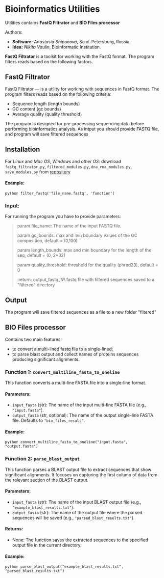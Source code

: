 # Bioinformatics Utilities
Utilities contains **FastQ Filtrator** and **BIO Files processor**

Authors:
* **Software:** *Anastasia Shipunova*, Saint-Petersburg, Russia.
* **Idea:** *Nikita Vaulin*,
Bioinformatic Institution.

**FastQ Filtrator** is a toolkit for working with the FastQ format. The program filters reads based on the following factors.

## FastQ Filtrator
FastQ Filtrator — is a utility for working with sequences in FastQ format. The program filters reads based on the following criteria:
- Sequence length (length bounds)
- GC content (gc bounds) 
- Average quality (quality threshold)

The program is designed for pre-processing sequencing data before performing bioinformatics analysis. As intput you should provide FASTQ file, and program will save filtered sequences 

## Installation

For *Linux* and *Mac OS*, *Windows* and *other OS*: download `fastq_filtrator,py`, `filtered_modules.py`, `dna_rna_modules.py`, `save_modules.py` from [repository](https://github.com/triopsydopsyda/BI_Utilities-/tree/HW4_2) 

#### Example:
```python filter_fastq('file_name.fastq', 'function')```


### Input:

For running the program you have to provide parameters:
> param file_name: The name of the input FASTQ file.
> 
> param gc_bounds: max and min boundary values of the GC composition, default = (0,100)
> 
> param length_bounds: max and min boundary for the length of the seq, default = (0, 2*32)
> 
> param quality_threshold: threshold for the quality (phred33), default = 0
> 
> :return:
    output_fastq_№.fastq file with filtered sequences saved to a "filtered" directory

## Output 

The program will save filtered sequences as a file to a new folder "filtered"

## BIO Files processor
Contains two main features:
- to convert a multi-lined fastq file to a single-lined; 
- to parse blast output and collect names of proteins sequences producing significant alignments.

### Function 1: `convert_multiline_fasta_to_oneline`

This function converts a multi-line FASTA file into a single-line format.

#### Parameters:
- `input_fasta` (str): The name of the input multi-line FASTA file (e.g., `"input.fasta"`).
- `output_fasta` (str, optional): The name of the output single-line FASTA file. Defaults to `"bio_files_result"`.

#### Example:
```python convert_multiline_fasta_to_oneline("input.fasta", "output.fasta")```

### Function 2: `parse_blast_output`

This function parses a BLAST output file to extract sequences that show significant alignments. It focuses on capturing the first column of data from the relevant section of the BLAST output.

#### Parameters:
- `input_fasta` (str): The name of the input BLAST output file (e.g., `"example_blast_results.txt"`).
- `output_fasta` (str): The name of the output file where the parsed sequences will be saved (e.g., `"parsed_blast_results.txt"`).

#### Returns:
- None: The function saves the extracted sequences to the specified output file in the current directory.

#### Example:
```python parse_blast_output("example_blast_results.txt", "parsed_blast_results.txt") ```

